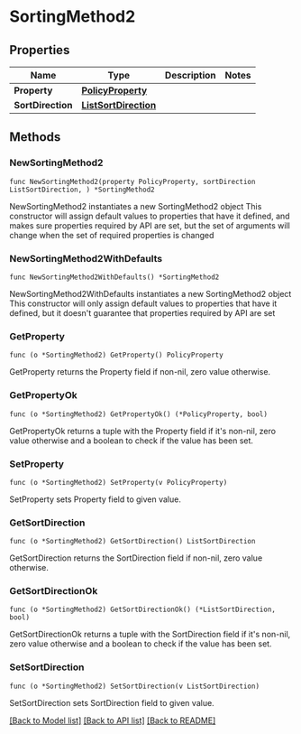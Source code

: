 # SortingMethod2

## Properties

Name | Type | Description | Notes
------------ | ------------- | ------------- | -------------
**Property** | [**PolicyProperty**](PolicyProperty.md) |  | 
**SortDirection** | [**ListSortDirection**](ListSortDirection.md) |  | 

## Methods

### NewSortingMethod2

`func NewSortingMethod2(property PolicyProperty, sortDirection ListSortDirection, ) *SortingMethod2`

NewSortingMethod2 instantiates a new SortingMethod2 object
This constructor will assign default values to properties that have it defined,
and makes sure properties required by API are set, but the set of arguments
will change when the set of required properties is changed

### NewSortingMethod2WithDefaults

`func NewSortingMethod2WithDefaults() *SortingMethod2`

NewSortingMethod2WithDefaults instantiates a new SortingMethod2 object
This constructor will only assign default values to properties that have it defined,
but it doesn't guarantee that properties required by API are set

### GetProperty

`func (o *SortingMethod2) GetProperty() PolicyProperty`

GetProperty returns the Property field if non-nil, zero value otherwise.

### GetPropertyOk

`func (o *SortingMethod2) GetPropertyOk() (*PolicyProperty, bool)`

GetPropertyOk returns a tuple with the Property field if it's non-nil, zero value otherwise
and a boolean to check if the value has been set.

### SetProperty

`func (o *SortingMethod2) SetProperty(v PolicyProperty)`

SetProperty sets Property field to given value.


### GetSortDirection

`func (o *SortingMethod2) GetSortDirection() ListSortDirection`

GetSortDirection returns the SortDirection field if non-nil, zero value otherwise.

### GetSortDirectionOk

`func (o *SortingMethod2) GetSortDirectionOk() (*ListSortDirection, bool)`

GetSortDirectionOk returns a tuple with the SortDirection field if it's non-nil, zero value otherwise
and a boolean to check if the value has been set.

### SetSortDirection

`func (o *SortingMethod2) SetSortDirection(v ListSortDirection)`

SetSortDirection sets SortDirection field to given value.



[[Back to Model list]](../README.md#documentation-for-models) [[Back to API list]](../README.md#documentation-for-api-endpoints) [[Back to README]](../README.md)


